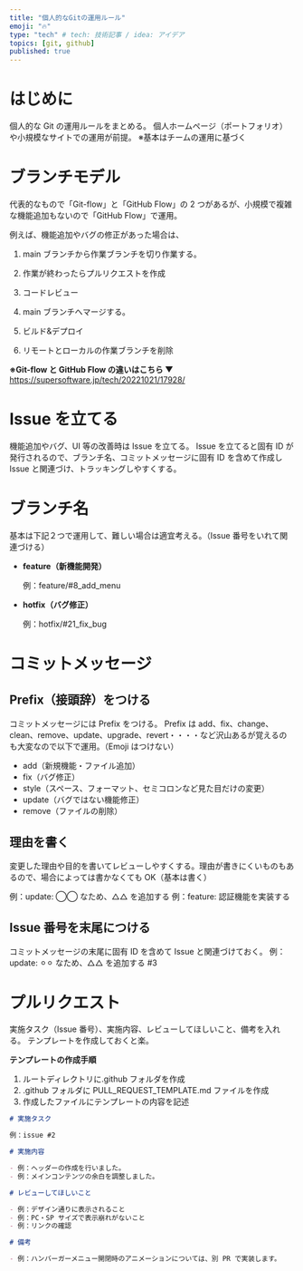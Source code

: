 ```yaml
---
title: "個人的なGitの運用ルール"
emoji: "🔥"
type: "tech" # tech: 技術記事 / idea: アイデア
topics: [git, github]
published: true
---
```


# はじめに

個人的な Git の運用ルールをまとめる。
個人ホームページ（ポートフォリオ）や小規模なサイトでの運用が前提。
※基本はチームの運用に基づく

# ブランチモデル

代表的なもので「Git-flow」と「GitHub Flow」の 2 つがあるが、小規模で複雑な機能追加もないので「GitHub Flow」で運用。

例えば、機能追加やバグの修正があった場合は、

1. main ブランチから作業ブランチを切り作業する。

2. 作業が終わったらプルリクエストを作成

3. コードレビュー

4. main ブランチへマージする。

5. ビルド&デプロイ

6. リモートとローカルの作業ブランチを削除

**※Git-flow と GitHub Flow の違いはこちら ▼**
https://supersoftware.jp/tech/20221021/17928/

# Issue を立てる

機能追加やバグ、UI 等の改善時は Issue を立てる。
Issue を立てると固有 ID が発行されるので、ブランチ名、コミットメッセージに固有 ID を含めて作成し Issue と関連づけ、トラッキングしやすくする。

# ブランチ名

基本は下記２つで運用して、難しい場合は適宜考える。（Issue 番号をいれて関連づける）

- **feature（新機能開発）**

  例：feature/#8_add_menu

- **hotfix（バグ修正）**

  例：hotfix/#21_fix_bug

# コミットメッセージ

## Prefix（接頭辞）をつける

コミットメッセージには Prefix をつける。
Prefix は add、fix、change、clean、remove、update、upgrade、revert・・・・など沢山あるが覚えるのも大変なので以下で運用。（Emoji はつけない）

- add（新規機能・ファイル追加）
- fix（バグ修正）
- style（スペース、フォーマット、セミコロンなど見た目だけの変更）
- update（バグではない機能修正）
- remove（ファイルの削除）

## 理由を書く

変更した理由や目的を書いてレビューしやすくする。理由が書きにくいものもあるので、場合によっては書かなくても OK（基本は書く）

例：update: ◯◯ なため、△△ を追加する
例：feature: 認証機能を実装する

## Issue 番号を末尾につける

コミットメッセージの末尾に固有 ID を含めて Issue と関連づけておく。
例：update: ⚪︎⚪︎ なため、△△ を追加する #3

# プルリクエスト

実施タスク（Issue 番号）、実施内容、レビューしてほしいこと、備考を入れる。
テンプレートを作成しておくと楽。

**テンプレートの作成手順**

1. ルートディレクトリに.github フォルダを作成
2. .github フォルダに PULL_REQUEST_TEMPLATE.md ファイルを作成
3. 作成したファイルにテンプレートの内容を記述

```md:/.github/PULL_REQUEST_TEMPLATE.md
# 実施タスク

例：issue #2

# 実施内容

- 例：ヘッダーの作成を行いました。
- 例：メインコンテンツの余白を調整しました。

# レビューしてほしいこと

- 例：デザイン通りに表示されること
- 例：PC・SP サイズで表示崩れがないこと
- 例：リンクの確認

# 備考

- 例：ハンバーガーメニュー開閉時のアニメーションについては、別 PR で実装します。

```
